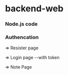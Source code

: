 # backend-web

### Node.js code

### Authencation  


=> Resister page

=> Login page
      --with token

=> Note Page

###

